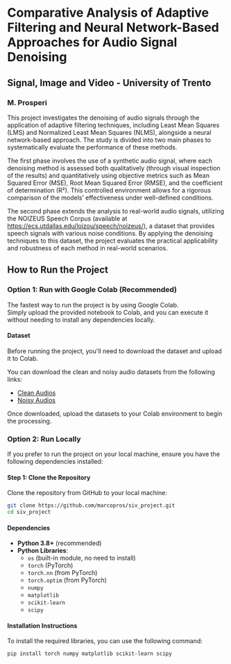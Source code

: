 # Comparative Analysis of Adaptive Filtering and Neural Network-Based Approaches for Audio Signal Denoising
## Signal, Image and Video - University of Trento

### M. Prosperi


This project investigates the denoising of audio signals through the application of adaptive filtering techniques, including Least Mean Squares (LMS) and Normalized Least Mean Squares (NLMS), alongside a neural network-based approach. The study is divided into two main phases to systematically evaluate the performance of these methods.

The first phase involves the use of a synthetic audio signal, where each denoising method is assessed both qualitatively (through visual inspection of the results) and quantitatively using objective metrics such as Mean Squared Error (MSE), Root Mean Squared Error (RMSE), and the coefficient of determination (R²). This controlled environment allows for a rigorous comparison of the models’ effectiveness under well-defined conditions.

The second phase extends the analysis to real-world audio signals, utilizing the NOIZEUS Speech Corpus (available at https://ecs.utdallas.edu/loizou/speech/noizeus/), a dataset that provides speech signals with various noise conditions. By applying the denoising techniques to this dataset, the project evaluates the practical applicability and robustness of each method in real-world scenarios.

## How to Run the Project

### Option 1: Run with Google Colab (Recommended)

The fastest way to run the project is by using Google Colab.  
Simply upload the provided notebook to Colab, and you can execute it without needing to install any dependencies locally. 

#### Dataset

Before running the project, you'll need to download the dataset and upload it to Colab.

You can download the clean and noisy audio datasets from the following links:

- [Clean Audios](https://ecs.utdallas.edu/loizou/speech/noizeus/clean.zip)
- [Noisy Audios](https://ecs.utdallas.edu/loizou/speech/noizeus/train_10dB.zip)

Once downloaded, upload the datasets to your Colab environment to begin the processing.

### Option 2: Run Locally
If you prefer to run the project on your local machine, ensure you have the following dependencies installed:

#### Step 1: Clone the Repository
Clone the repository from GitHub to your local machine:
```bash
git clone https://github.com/marcopros/siv_project.git
cd siv_project
```

#### Dependencies
- **Python 3.8+** (recommended)
- **Python Libraries**:
  - `os` (built-in module, no need to install)
  - `torch` (PyTorch)
  - `torch.nn` (from PyTorch)
  - `torch.optim` (from PyTorch)
  - `numpy` 
  - `matplotlib`
  - `scikit-learn`
  - `scipy`

#### Installation Instructions
To install the required libraries, you can use the following command:
```bash
pip install torch numpy matplotlib scikit-learn scipy
```